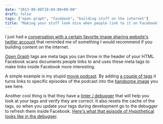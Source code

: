 ```yaml
---
date: "2013-08-08T18:04:00+00:00"
draft: false
tags: ["open graph", "facebook", "building stuff on the internet"]
title: "Making your stuff look nice when people link to it on Facebook"
---
```

I just had a [conversation with a certain favorite image sharing website's twitter account](https://twitter.com/stickwithjosh/status/365528035497213952) that reminded me of something I would recommend if you building content on the internet.

[Open Graph](https://developers.facebook.com/docs/opengraph/) tags are meta tags you can throw in the header of your HTML. Facebook scans documents people links to and uses these meta tags to make links inside Facebook more interesting. 

A simple example is my stupid [movie podcast](http://hypotheticalpodcast.com). By adding [a couple of tags](https://gist.github.com/stickwithjosh/6187000) it turns links to specific episodes of the podcast into the [handsome image](http://jbzl.co/Qigc) you see here.

Another cool thing is that they have a [linter / debugger](https://developers.facebook.com/tools/debug) that will help you look at your tags and verify they are correct. It also resets the cache of the tags, so when you update your tags during development go to the debugger to refresh them inside Facebook. [Here's what that episode of Hypothetical looks like in the debugger](https://developers.facebook.com/tools/debug/og/object?q=http%3A%2F%2Fhypotheticalpodcast.com%2Fepisode%2Fsuperman).



